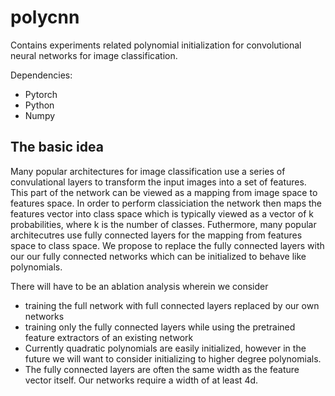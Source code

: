 # polycnn
Contains experiments related polynomial initialization for convolutional neural networks for image classification.

Dependencies:
- Pytorch
- Python
- Numpy

## The basic idea
Many popular architectures for image classification use a series of convulational layers to transform the input 
images into a set of features. This part of the network can be viewed as a mapping from image space to features space.
In order to perform classiciation the network then maps the features vector into class space which is typically viewed
as a vector of k probabilities, where k is the number of classes. Futhermore, many popular architecutres use
fully connected layers for the mapping from features space to class space. We propose to replace the fully connected layers
with our our fully connected networks which can be initialized to behave like polynomials. 

There will have to be an ablation analysis wherein we consider
- training the full network with full connected layers replaced by our own networks
- training only the fully connected layers while using the pretrained feature extractors of an existing network
- Currently quadratic polynomials are easily initialized, however in the future we will want to consider 
  initializing to higher degree polynomials.
- The fully connected layers are often the same width as the feature vector itself. Our networks require
  a width of at least 4d.
  
